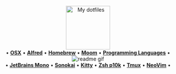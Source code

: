 <p align="center">
  <img src="https://user-images.githubusercontent.com/60138143/91989761-8fd15180-ed39-11ea-8a83-645f92507c2d.png" width="120" title="My dotfiles">
  <br />
  &bull; <a href="https://github.com/alex-popov-tech/.dotfiles/blob/master/scripts/install.sh#L152" title="OS"><b>OSX</b></a>
  &bull; <a href="https://www.alfredapp.com/" title="Alfred"><b>Alfred</b></a>
  &bull; <a href="https://github.com/alex-popov-tech/.dotfiles/blob/master/Brewfile" title="Homebrew"><b>Homebrew</b></a>
  &bull; <a href="https://manytricks.com/moom/" title="Window manager"><b>Moom</b></a>
  &bull; <a href="https://github.com/alex-popov-tech/.dotfiles/blob/master/scripts/install.sh#L65" title="Languages"><b>Programming Languages</b></a>
  &bull;
  <br />
  <img src="https://github.com/alex-popov-tech/.dotfiles/tree/master/readme.gif" alt="readme gif" title="Databay showcase gif" />
  <br />
  &bull; <a href="https://github.com/ryanoasis/nerd-fonts/tree/master/patched-fonts/JetBrainsMono" title="Font"><b>JetBrains Mono</b></a>
  &bull; <a href="https://github.com/sainnhe/sonokai#%F0%9D%90%92%F0%9D%90%A1%F0%9D%90%AE%F0%9D%90%AC%F0%9D%90%A2%F0%9D%90%9A" title="Font"><b>Sonokai</b></a>
  &bull; <a href="https://github.com/alex-popov-tech/.dotfiles/tree/master/home/.config/kitty" title="Terminal"><b>Kitty</b></a>
  &bull; <a href="https://github.com/alex-popov-tech/.dotfiles/blob/master/home/.zshrc" title="Shell"><b>Zsh p10k</b></a>
  &bull; <a href="https://github.com/alex-popov-tech/.dotfiles/blob/master/home/.tmux.conf"> <b>Tmux</b></a>
  &bull; <a href="https://github.com/alex-popov-tech/.dotfiles/tree/master/home/.config/nvim" title="Editor"><b>NeoVim</b></a>
  &bull;
</p>
